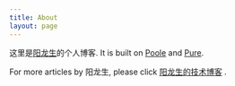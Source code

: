 ```yaml
---
title: About
layout: page
---
```


这里是[阳龙生](https://yanglongsheng.blog.csdn.net/)的个人博客. It is built on [Poole](https://github.com/yanglongsheng) and [Pure](https://purecss.io/).

For more articles by 阳龙生, please click  [阳龙生的技术博客](https://yanglongsheng.blog.csdn.net/) .
